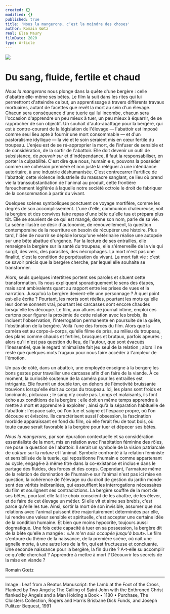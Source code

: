 ```yaml
---
created: {}
modified: {}
published: true
title: 'Nous la mangerons, c’est la moindre des choses'
author: Romain Gœtz
real: Elsa Maury
filmDate: 2020
type: Article
---
```

![](nous-la-mangerons.jpg)

# Du sang, fluide, fertile et chaud

*Nous la mangerons* nous plonge dans la quête d'une bergère : celle d'abattre elle-même ses bêtes. Le film la suit dans les rites qui lui permettront d'atteindre ce but, un apprentissage à travers différents travaux mortuaires, autant de facettes que revêt la mort au sein d'un élevage. Chacun sera conséquence d'une tuerie qui lui incombe, chacun sera l'occasion d'apprendre un peu mieux à tuer, un peu mieux à équarrir, de se rapprocher de son objectif. Un souhait d'auto-abattage pour la bergère, qui est à contre-courant de la législation de l'élevage — l'abattoir est imposé comme seul lieu apte à fournir une mort consommable — et d'un pastoralisme idyllique — la vie et le soin seraient mis en cœur fertile du troupeau. L'enjeu est de se ré-approprier la mort, de l'infuser de sensible et de considération, de la sortir de l'abattoir. Elle doit devenir un outil de subsistance, de *pouvoir sur* et d'indépendance, il faut la responsabiliser, en porter la culpabilité. C'est dire que nous, humain·e·s, pouvons la posséder comme une cohésion première et non juste la reléguer à une intendance autoritaire, à une industrie déshumanisée. C'est contrecarrer l'artifice de l'abattoir, cette violence industrielle du massacre sanglant, ce lieu où prend vie la transsubstantiation de l'animal au produit, cette frontière farouchement légiférée à laquelle notre société octroie le droit de fabriquer de la consommation à partir du vivant.
 
Quelques scènes symboliques ponctuent ce voyage mortifère, comme les degrés de son accomplissement. L'une d'elle, communion chaleureuse, voit la bergère et des convives faire repas d'une bête qu'elle tua et prépara plus tôt. Elle se souvient de ce qui est mangé, donne son nom, parle de sa vie. La scène illustre ce désir d'autonomie, de renouvellement, la question contemporaine de la nourriture en besoin de récupérer une histoire. Plus tard, l'idée de nourrir se déploie lorsqu'une vétérinaire réalise une autopsie sur une bête abattue d'urgence. Par la lecture de ses entrailles, elle renseigne la bergère sur la santé du troupeau, elle s'émerveille de la vie qui surgit, des vers, des parasites, des nécrophages. La mort n'est pas une finalité, c'est la condition de perpétuation du vivant. La mort fait vie : c'est ce savoir précis que la bergère cherche, par lequel elle souhaite se transformer.

Alors, seuls quelques intertitres portent ses paroles et situent cette transformation. Ils nous expliquent sporadiquement le sens des étapes, mais sont ambivalents quant au rapport entre les prises de vues et la narration. Jusqu'où la bergère devient-elle une personnage ? À quel point est-elle écrite ? Pourtant, les morts sont réelles, pourtant les mots qu'elle leur donne sonnent vrai, pourtant les carcasses sont encore chaudes lorsqu'elle les découpe. Le film, aux allures de journal intime, emploi ces cartons pour figurer la proxémie de cette relation avec les brebis, ils incluent l'observation, l'interrogation permanente en poursuite de la quête, l'obstination de la bergère. Voilà l'une des forces du film. Alors que la caméra est au corps-à-corps, qu'elle filme de près, au milieu du troupeau, des plans comme chauds et fertiles, brusques et brutaux, parfois apeurés ; alors qu'il n'est pas question du lieu, de l'autour, que sont évacués l'inessentiel, que le regard minimaliste fait jeu seul de la relation ; alors il ne reste que quelques mots frugaux pour nous faire accéder à l'ampleur de l'émotion.

Un pas de côté, dans un abattoir, une employée enseigne à la bergère les bons gestes pour travailler une carcasse afin d'en faire de la viande. À ce moment, la curiosité soutenue de la caméra pour les entrailles est intrigante. Elle fournit un double ton, en dehors de l'émotivité bruissante trouvions lorsqu'elle était au corps du troupeau. Ici, les plans sont froids et lancinants, picturaux ; le sang n'y coule pas. Longs et malaisants, ils font écho aux conditions de la bergère : elle doit en même temps apprendre à mettre à mort et apprendre à exploiter ; ainsi qu'à la séparation habituelle de l'abattoir : l'espace sale, où l'on tue et saigne et l'espace propre, où l'on découpe et éviscère. Ils caractérisent aussi l'obsession, la fascination morbide apparaissant en fond du film, où elle ferait feu de tout bois, où toute cause serait favorable à la bergère pour tuer et dépecer ses bêtes. 

*Nous la mangerons*, par son épuration contextuelle et sa considération essentialiste de la mort, mis en relation avec l'habitation féminine des rôles, me pose la question de l'abattoir. Il serait un symbole de la vision patriarcale de *culture* sur la *nature* et l'animal. Symbole confronté à la relation féministe et sensibilisée de la tuerie, qui repositionne l'humain·e comme appartenant au cycle, engagé·e à même titre dans la co-existance et inclus·e dans le partage des fluides, des forces et des corps. Cependant, l'armature même de la relation de domination de l'humain·e sur l'animal n'est pas ici mise en question, la cohérence de l'élevage ou du droit de gestion du jardin monde sont des vérités inébranlées, qui essoufflent les interrogations nécessaires du film et soulignent ses contradictions. La bergère souffre de la mort de ses bêtes, pourtant elle fait le choix conscient de les abattre, de les élever, et de faire de cet élevage un métier. Si elle vit et aime ses brebis, c'est parce qu'elle les tue. Ainsi, sortir la mort de son invisible, assumer que nos relations avec l'animal puissent être majoritairement déterminées par elle, lui rendre une valeur sensible et spirituelle, c'est accepter une certaine idée de la condition humaine. Et bien que moins hypocrite, toujours aussi dogmatique. Une fois cette capacité à tuer en sa possession, la bergère dit de la bête qu'elle a mangée : «*Je m'en suis occupée jusqu'à bout*». Le film s'entoure du thème de la naissance, de la première scène, où naît une agnelle morte, à une autre lors de la fin, qui est fructueuse et concluante. Une seconde naissance pour la bergère, la fin du rite ? A-t-elle su accomplir ce qu'elle cherchait ? Apprendre à mettre à mort ? Découvrir les secrets de la mise en viande ?

Romain Gœtz

----
Image : Leaf from a Beatus Manuscript: the Lamb at the Foot of the Cross, Flanked by Two Angels; The Calling of Saint John with the Enthroned Christ flanked by Angels and a Man Holding a Book • 1180 • Purchase, The Cloisters Collection, Rogers and Harris Brisbane Dick Funds, and Joseph Pulitzer Bequest, 1991